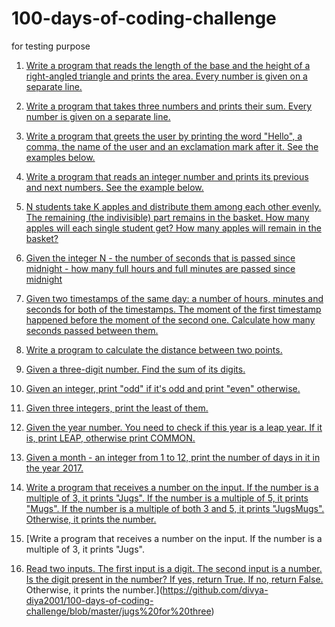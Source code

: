 # 100-days-of-coding-challenge
for testing purpose

1. [Write a program that reads the length of the base and the height of a right-angled triangle and prints the area. Every number is given on a separate line.](https://github.com/divya-diya2001/100-days-of-coding-challenge/blob/master/area%20of%20triangle.md)

2. [Write a program that takes three numbers and prints their sum. Every number is given on a separate line.](https://github.com/divya-diya2001/100-days-of-coding-challenge/blob/master/sum%20of%20three%20numbers.md)

3. [Write a program that greets the user by printing the word "Hello", a comma, the name of the user and an exclamation mark after it. See the examples below.](hello.md)

4. [Write a program that reads an integer number and prints its previous and next numbers. See the example below.](https://github.com/divya-diya2001/100-days-of-coding-challenge/blob/master/previous%20next.md)

5. [N students take K apples and distribute them among each other evenly. The remaining (the indivisible) part remains in the basket. How many apples will each single student get? How many apples will remain in the basket?](apple.md)

6. [Given the integer N - the number of seconds that is passed since midnight - how many full hours and full minutes are passed since midnight](https://github.com/divya-diya2001/100-days-of-coding-challenge/blob/master/hour.md)

7. [Given two timestamps of the same day: a number of hours, minutes and seconds for both of the timestamps. The moment of the first timestamp happened before the moment of the second one. Calculate how many seconds passed between them.](https://github.com/divya-diya2001/100-days-of-coding-challenge/blob/master/timestamp.md)

8. [Write a program to calculate the distance between two points.](https://github.com/divya-diya2001/100-days-of-coding-challenge/blob/master/distance.md)

9. [Given a three-digit number. Find the sum of its digits.](https://github.com/divya-diya2001/100-days-of-coding-challenge/blob/master/sum%20of%20digit)

10. [Given an integer, print "odd" if it's odd and print "even" otherwise.](https://github.com/divya-diya2001/100-days-of-coding-challenge/blob/master/odd%20or%20even)

11. [Given three integers, print the least of them.](github.com/divya-diya2001/100-days-of-coding-challenge/blob/master/least%20number.md)
12. [Given the year number. You need to check if this year is a leap year. If it is, print LEAP, otherwise print COMMON.](https://github.com/divya-diya2001/100-days-of-coding-challenge/blob/master/leap%20year.md)

13. [Given a month - an integer from 1 to 12, print the number of days in it in the year 2017.](github.com/divya-diya2001/100-days-of-coding-challenge/blob/master/days%20in%20a%20month.md)

14. [Write a program that receives a number on the input.
  If the number is a multiple of 3, it prints "Jugs". 
  If the number is a multiple of 5, it prints "Mugs".
  If the number is a multiple of both 3 and 5, it prints "JugsMugs".
  Otherwise, it prints the number.](https://github.com/divya-diya2001/100-days-of-coding-challenge/blob/master/mugs%20in%20five)

15. [Write a program that receives a number on the input.
    If the number is a multiple of 3, it prints "Jugs". 
    
16. [Read two inputs. 
  The first input is a digit. 
  The second input is a number.
  Is the digit present in the number? If yes, return True.
  If no, return False.](https://github.com/divya-diya2001/100-days-of-coding-challenge/blob/master/digit%20in%20num.md)
  Otherwise, it prints the number.](https://github.com/divya-diya2001/100-days-of-coding-challenge/blob/master/jugs%20for%20three)
